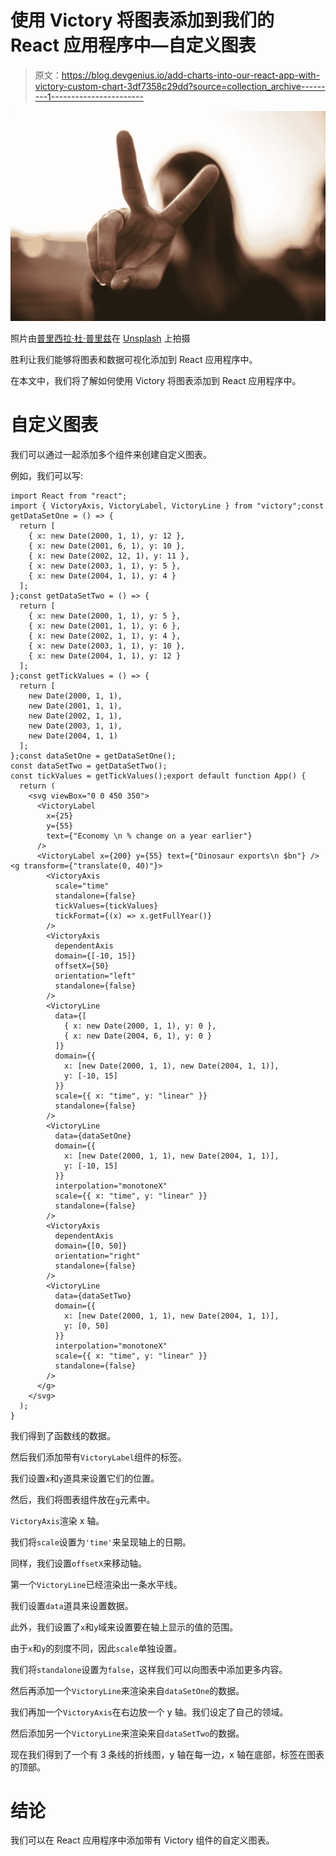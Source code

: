 # 使用 Victory 将图表添加到我们的 React 应用程序中—自定义图表

> 原文：<https://blog.devgenius.io/add-charts-into-our-react-app-with-victory-custom-chart-3df7358c29dd?source=collection_archive---------1----------------------->

![](img/51764be142843828e12295261356aee9.png)

照片由[普里西拉·杜·普里兹](https://unsplash.com/@priscilladupreez?utm_source=medium&utm_medium=referral)在 [Unsplash](https://unsplash.com?utm_source=medium&utm_medium=referral) 上拍摄

胜利让我们能够将图表和数据可视化添加到 React 应用程序中。

在本文中，我们将了解如何使用 Victory 将图表添加到 React 应用程序中。

# 自定义图表

我们可以通过一起添加多个组件来创建自定义图表。

例如，我们可以写:

```
import React from "react";
import { VictoryAxis, VictoryLabel, VictoryLine } from "victory";const getDataSetOne = () => {
  return [
    { x: new Date(2000, 1, 1), y: 12 },
    { x: new Date(2001, 6, 1), y: 10 },
    { x: new Date(2002, 12, 1), y: 11 },
    { x: new Date(2003, 1, 1), y: 5 },
    { x: new Date(2004, 1, 1), y: 4 }
  ];
};const getDataSetTwo = () => {
  return [
    { x: new Date(2000, 1, 1), y: 5 },
    { x: new Date(2001, 1, 1), y: 6 },
    { x: new Date(2002, 1, 1), y: 4 },
    { x: new Date(2003, 1, 1), y: 10 },
    { x: new Date(2004, 1, 1), y: 12 }
  ];
};const getTickValues = () => {
  return [
    new Date(2000, 1, 1),
    new Date(2001, 1, 1),
    new Date(2002, 1, 1),
    new Date(2003, 1, 1),
    new Date(2004, 1, 1)
  ];
};const dataSetOne = getDataSetOne();
const dataSetTwo = getDataSetTwo();
const tickValues = getTickValues();export default function App() {
  return (
    <svg viewBox="0 0 450 350">
      <VictoryLabel
        x={25}
        y={55}
        text={"Economy \n % change on a year earlier"}
      />
      <VictoryLabel x={200} y={55} text={"Dinosaur exports\n $bn"} /><g transform={"translate(0, 40)"}>
        <VictoryAxis
          scale="time"
          standalone={false}
          tickValues={tickValues}
          tickFormat={(x) => x.getFullYear()}
        />
        <VictoryAxis
          dependentAxis
          domain={[-10, 15]}
          offsetX={50}
          orientation="left"
          standalone={false}
        />
        <VictoryLine
          data={[
            { x: new Date(2000, 1, 1), y: 0 },
            { x: new Date(2004, 6, 1), y: 0 }
          ]}
          domain={{
            x: [new Date(2000, 1, 1), new Date(2004, 1, 1)],
            y: [-10, 15]
          }}
          scale={{ x: "time", y: "linear" }}
          standalone={false}
        />
        <VictoryLine
          data={dataSetOne}
          domain={{
            x: [new Date(2000, 1, 1), new Date(2004, 1, 1)],
            y: [-10, 15]
          }}
          interpolation="monotoneX"
          scale={{ x: "time", y: "linear" }}
          standalone={false}
        />
        <VictoryAxis
          dependentAxis
          domain={[0, 50]}
          orientation="right"
          standalone={false}
        />
        <VictoryLine
          data={dataSetTwo}
          domain={{
            x: [new Date(2000, 1, 1), new Date(2004, 1, 1)],
            y: [0, 50]
          }}
          interpolation="monotoneX"
          scale={{ x: "time", y: "linear" }}
          standalone={false}
        />
      </g>
    </svg>
  );
}
```

我们得到了函数线的数据。

然后我们添加带有`VictoryLabel`组件的标签。

我们设置`x`和`y`道具来设置它们的位置。

然后，我们将图表组件放在`g`元素中。

`VictoryAxis`渲染 x 轴。

我们将`scale`设置为`'time'`来呈现轴上的日期。

同样，我们设置`offsetX`来移动轴。

第一个`VictoryLine`已经渲染出一条水平线。

我们设置`data`道具来设置数据。

此外，我们设置了`x`和`y`域来设置要在轴上显示的值的范围。

由于`x`和`y`的刻度不同，因此`scale`单独设置。

我们将`standalone`设置为`false`，这样我们可以向图表中添加更多内容。

然后再添加一个`VictoryLine`来渲染来自`dataSetOne`的数据。

我们再加一个`VictoryAxis`在右边放一个 y 轴。我们设定了自己的领域。

然后添加另一个`VictoryLine`来渲染来自`dataSetTwo`的数据。

现在我们得到了一个有 3 条线的折线图，y 轴在每一边，x 轴在底部，标签在图表的顶部。

# 结论

我们可以在 React 应用程序中添加带有 Victory 组件的自定义图表。